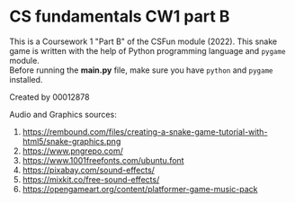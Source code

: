 # CS fundamentals CW1 part B

This is a Coursework 1 "Part B" of the CSFun module (2022).
This snake game is written with the help of Python programming language and ```pygame``` module.
<br>
Before running the **main.py** file, make sure you have ```python``` and ```pygame``` installed.

Created by 00012878

Audio and Graphics sources:
1. https://rembound.com/files/creating-a-snake-game-tutorial-with-html5/snake-graphics.png
2. https://www.pngrepo.com/
3. https://www.1001freefonts.com/ubuntu.font
4. https://pixabay.com/sound-effects/
5. https://mixkit.co/free-sound-effects/
6. https://opengameart.org/content/platformer-game-music-pack
